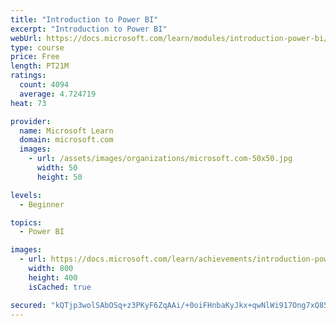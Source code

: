 ```yaml
---
title: "Introduction to Power BI"
excerpt: "Introduction to Power BI"
webUrl: https://docs.microsoft.com/learn/modules/introduction-power-bi/
type: course
price: Free
length: PT21M
ratings:
  count: 4094
  average: 4.724719
heat: 73

provider:
  name: Microsoft Learn
  domain: microsoft.com
  images:
    - url: /assets/images/organizations/microsoft.com-50x50.jpg
      width: 50
      height: 50

levels:
  - Beginner

topics:
  - Power BI

images:
  - url: https://docs.microsoft.com/learn/achievements/introduction-power-bi-social.png
    width: 800
    height: 400
    isCached: true

secured: "kQTjp3wolSAbOSq+z3PKyF6ZqAAi/+0oiFHnbaKyJkx+qwNlWi917Ong7xQ857Bw//NIXsl+3k1b1BUn4jSfsrJW4dChPtmbe9wqpq8sES0X6DbjdcvEcF1w4PEc2E/k2E1Tv3Cn2SzZ+InDzCZGaAQe4nzBNxSMKXiCZKXgJj6K0BWanygmPcdAInaZv1RyUHpstG+N4TKaxnYk9a+yiGe8MfylxIkDxWj0bIfDFvM7SCqbLACf/I8PX9tKXSxPvzQrsZjrrbr/EqIbgfkynZD9dAqMwiZ/KB7QU4SEZjKK5JUE1z+2V3yrWJLWuN9IL39sR3NYdNAN1aQtHiMpEhmOfgu68FAeETS54I8FSiIy1TjXeGDQtwQgFLuONAnK4FrHD82jrss7M1IfIJsPgVJa8526Nf/wGlOLoPdCoNI=;ijVEEaT4J+ipyRVzInjhlg=="
---
```


